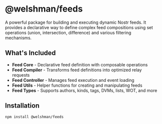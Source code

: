 # @welshman/feeds

A powerful package for building and executing dynamic Nostr feeds.
It provides a declarative way to define complex feed compositions using set operations (union, intersection, difference) and various filtering mechanisms.

## What's Included

- **Feed Core** - Declarative feed definition with composable operations
- **Feed Compiler** - Transforms feed definitions into optimized relay requests
- **Feed Controller** - Manages feed execution and event loading
- **Feed Utils** - Helper functions for creating and manipulating feeds
- **Feed Types** - Supports authors, kinds, tags, DVMs, lists, WOT, and more

## Installation

```bash
npm install @welshman/feeds
```
